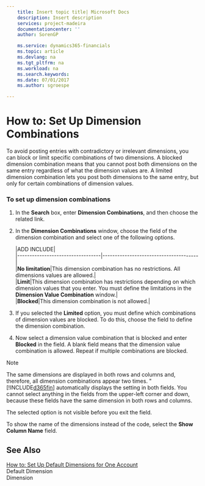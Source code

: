 ```yaml
---
    title: Insert topic title| Microsoft Docs
    description: Insert description
    services: project-madeira
    documentationcenter: ''
    author: SorenGP

    ms.service: dynamics365-financials
    ms.topic: article
    ms.devlang: na
    ms.tgt_pltfrm: na
    ms.workload: na
    ms.search.keywords:
    ms.date: 07/01/2017
    ms.author: sgroespe

---
```

# How to: Set Up Dimension Combinations
To avoid posting entries with contradictory or irrelevant dimensions, you can block or limit specific combinations of two dimensions. A blocked dimension combination means that you cannot post both dimensions on the same entry regardless of what the dimension values are. A limited dimension combination lets you post both dimensions to the same entry, but only for certain combinations of dimension values.  
  
### To set up dimension combinations  
  
1.  In the **Search** box, enter **Dimension Combinations**, and then choose the related link.  
  
2.  In the **Dimension Combinations** window, choose the field of the dimension combination and select one of the following options.  
  
    |ADD INCLUDE<!--[!INCLUDE[bp_tableoption](../../includes/bp_tabledescription_md.md)]-->|  
    |----------------------------------|---------------------------------------|  
    |**No limitation**|This dimension combination has no restrictions. All dimensions values are allowed.|  
    |**Limit**|This dimension combination has restrictions depending on which dimension values that you enter. You must define the limitations in the **Dimension Value Combination** window.|  
    |**Blocked**|This dimension combination is not allowed.|  
  
3.  If you selected the **Limited** option, you must define which combinations of dimension values are blocked. To do this, choose the field to define the dimension combination.  
  
4.  Now select a dimension value combination that is blocked and enter **Blocked** in the field. A blank field means that the dimension value combination is allowed. Repeat if multiple combinations are blocked.  
  
> [!NOTE]  
>  The same dimensions are displayed in both rows and columns and, therefore, all dimension combinations appear two times. "[!INCLUDE[d365fin](../../includes/d365fin_md.md)] automatically displays the setting in both fields. You cannot select anything in the fields from the upper-left corner and down, because these fields have the same dimension in both rows and columns.  
>   
>  The selected option is not visible before you exit the field.  
>   
>  To show the name of the dimensions instead of the code, select the **Show Column Name** field.  
  
## See Also  
 [How to: Set Up Default Dimensions for One Account](../how-to-set-up-default-dimensions-for-one-account.md)   
 Default Dimension   
 Dimension